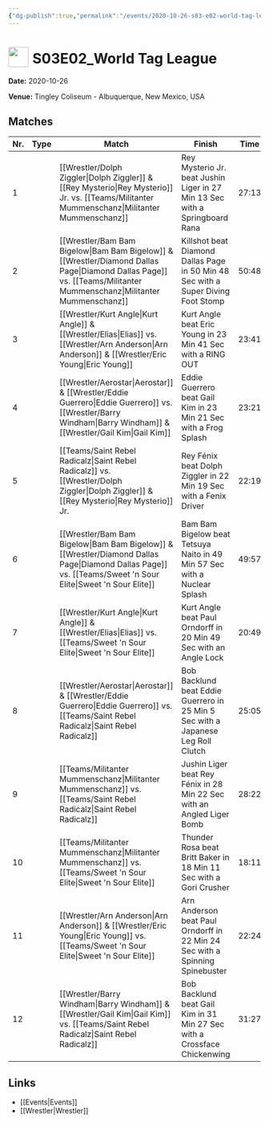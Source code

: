 ```yaml
---
{"dg-publish":true,"permalink":"/events/2020-10-26-s03-e02-world-tag-league/","title":"S03E02_World Tag League","noteIcon":""}
---
```



# <img src="https://github.com/CptSpaulding1980/choke-slam-wrestling/releases/download/images/ChokeSlam.png" width="40" style="vertical-align:bottom; margin-right:8px;">**S03E02_World Tag League**

**Date:** 2020-10-26

**Venue:** Tingley Coliseum - Albuquerque, New Mexico, USA

## Matches

| Nr. | Type | Match | Finish | Time | Rating | Score |
|-----|------|-------|--------|------|--------|-------|
| 1 |  | [[Wrestler/Dolph Ziggler\|Dolph Ziggler]] & [[Rey Mysterio\|Rey Mysterio]] Jr. vs. [[Teams/Militanter Mummenschanz\|Militanter Mummenschanz]] | Rey Mysterio Jr. beat Jushin Liger in 27 Min 13 Sec with a Springboard Rana | 27:13 | ★★★3/4 | 82 |
| 2 |  | [[Wrestler/Bam Bam Bigelow\|Bam Bam Bigelow]] & [[Wrestler/Diamond Dallas Page\|Diamond Dallas Page]] vs. [[Teams/Militanter Mummenschanz\|Militanter Mummenschanz]] | Killshot beat Diamond Dallas Page in 50 Min 48 Sec with a Super Diving Foot Stomp | 50:48 | ★★★★★ | 100 |
| 3 |  | [[Wrestler/Kurt Angle\|Kurt Angle]] & [[Wrestler/Elias\|Elias]] vs. [[Wrestler/Arn Anderson\|Arn Anderson]] & [[Wrestler/Eric Young\|Eric Young]] | Kurt Angle beat Eric Young in 23 Min 41 Sec with a RING OUT | 23:41 | ★★★1/2 | 78 |
| 4 |  | [[Wrestler/Aerostar\|Aerostar]] & [[Wrestler/Eddie Guerrero\|Eddie Guerrero]] vs. [[Wrestler/Barry Windham\|Barry Windham]] & [[Wrestler/Gail Kim\|Gail Kim]] | Eddie Guerrero beat Gail Kim in 23 Min 21 Sec with a Frog Splash | 23:21 | ★★★★★ | 100 |
| 5 |  | [[Teams/Saint Rebel Radicalz\|Saint Rebel Radicalz]] vs. [[Wrestler/Dolph Ziggler\|Dolph Ziggler]] & [[Rey Mysterio\|Rey Mysterio]] Jr. | Rey Fénix beat Dolph Ziggler in 22 Min 19 Sec with a Fenix Driver | 22:19 | ★★★3/4 | 81 |
| 6 |  | [[Wrestler/Bam Bam Bigelow\|Bam Bam Bigelow]] & [[Wrestler/Diamond Dallas Page\|Diamond Dallas Page]] vs. [[Teams/Sweet 'n Sour Elite\|Sweet 'n Sour Elite]] | Bam Bam Bigelow beat Tetsuya Naito in 49 Min 57 Sec with a Nuclear Splash | 49:57 | ★★★★★ | 100 |
| 7 |  | [[Wrestler/Kurt Angle\|Kurt Angle]] & [[Wrestler/Elias\|Elias]] vs. [[Teams/Sweet 'n Sour Elite\|Sweet 'n Sour Elite]] | Kurt Angle beat Paul Orndorff in 20 Min 49 Sec with an Angle Lock | 20:49 | ★★★3/4 | 81 |
| 8 |  | [[Wrestler/Aerostar\|Aerostar]] & [[Wrestler/Eddie Guerrero\|Eddie Guerrero]] vs. [[Teams/Saint Rebel Radicalz\|Saint Rebel Radicalz]] | Bob Backlund beat Eddie Guerrero in 25 Min 5 Sec with a Japanese Leg Roll Clutch | 25:05 | ★★★★★ | 100 |
| 9 |  | [[Teams/Militanter Mummenschanz\|Militanter Mummenschanz]] vs. [[Teams/Saint Rebel Radicalz\|Saint Rebel Radicalz]] | Jushin Liger beat Rey Fénix in 28 Min 22 Sec with an Angled Liger Bomb | 28:22 | ★★★★1/2 | 95 |
| 10 |  | [[Teams/Militanter Mummenschanz\|Militanter Mummenschanz]] vs. [[Teams/Sweet 'n Sour Elite\|Sweet 'n Sour Elite]] | Thunder Rosa beat Britt Baker in 18 Min 11 Sec with a Gori Crusher | 18:11 | ★★★1/4 | 75 |
| 11 |  | [[Wrestler/Arn Anderson\|Arn Anderson]] & [[Wrestler/Eric Young\|Eric Young]] vs. [[Teams/Sweet 'n Sour Elite\|Sweet 'n Sour Elite]] | Arn Anderson beat Paul Orndorff in 22 Min 24 Sec with a Spinning Spinebuster | 22:24 | ★★★★ | 85 |
| 12 |  | [[Wrestler/Barry Windham\|Barry Windham]] & [[Wrestler/Gail Kim\|Gail Kim]] vs. [[Teams/Saint Rebel Radicalz\|Saint Rebel Radicalz]] | Bob Backlund beat Gail Kim in 31 Min 27 Sec with a Crossface Chickenwing | 31:27 | ★★★★3/4 | 99 |

## Links
- [[Events\|Events]]
- [[Wrestler\|Wrestler]]
